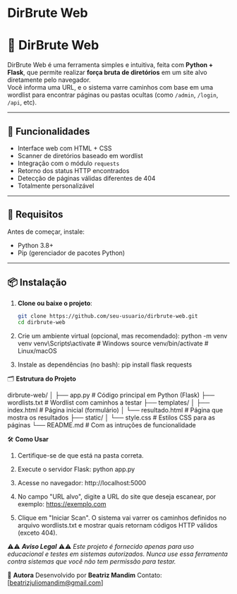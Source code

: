 # DirBrute Web

# 🔎 DirBrute Web

DirBrute Web é uma ferramenta simples e intuitiva, feita com **Python + Flask**, que permite realizar **força bruta de diretórios** em um site alvo diretamente pelo navegador.  
Você informa uma URL, e o sistema varre caminhos com base em uma wordlist para encontrar páginas ou pastas ocultas (como `/admin`, `/login`, `/api`, etc).

---

## 🚀 Funcionalidades

- Interface web com HTML + CSS
- Scanner de diretórios baseado em wordlist
- Integração com o módulo `requests`
- Retorno dos status HTTP encontrados
- Detecção de páginas válidas diferentes de 404
- Totalmente personalizável

---

## 🧰 Requisitos

Antes de começar, instale:

- Python 3.8+
- Pip (gerenciador de pacotes Python)

---

## 📦 Instalação

1. **Clone ou baixe o projeto**:
   ```bash
   git clone https://github.com/seu-usuario/dirbrute-web.git
   cd dirbrute-web

2. Crie um ambiente virtual (opcional, mas recomendado):
  python -m venv venv
  venv\Scripts\activate  # Windows
  source venv/bin/activate  # Linux/macOS

3. Instale as dependências (no bash):
  pip install flask requests

🗂️ **Estrutura do Projeto**

  dirbrute-web/
      │
      ├── app.py                    # Código principal em Python (Flask)
      ├── wordlists.txt             # Wordlist com caminhos a testar
      ├── templates/
      │   ├── index.html            # Página inicial (formulário)
      │   └── resultado.html        # Página que mostra os resultados
      ├── static/
      │   └── style.css             # Estilos CSS para as páginas
      └── README.md                 # Com as intruções de funcionalidade

🛠️ **Como Usar**
  1. Certifique-se de que está na pasta correta.

  2. Execute o servidor Flask:
    python app.py
  
  3. Acesse no navegador:
    http://localhost:5000
    
  4. No campo "URL alvo", digite a URL do site que deseja escanear, por exemplo:
    https://exemplo.com
  
  5. Clique em "Iniciar Scan".
    O sistema vai varrer os caminhos definidos no arquivo wordlists.txt e mostrar quais retornam códigos HTTP válidos (exceto 404).

  ⚠️⚠️ ***Aviso Legal*** ⚠️⚠️
    *Este projeto é fornecido apenas para uso educacional e testes em sistemas autorizados.
     Nunca use essa ferramenta contra sistemas que você não tem permissão para testar.*

📌 **Autora**
Desenvolvido por **Beatriz Mandim**
Contato: [beatrizjuliomandim@gmail.com]

